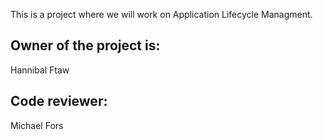 This is a project where we will work on Application Lifecycle Managment.

## Owner of the project is: 
Hannibal Ftaw

## Code reviewer: 
Michael Fors